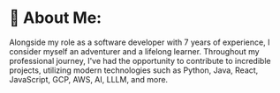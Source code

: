 # 💫 About Me:
Alongside my role as a software developer with 7 years of experience, I consider myself an adventurer and a lifelong learner. Throughout my professional journey, I've had the opportunity to contribute to incredible projects, utilizing modern technologies such as Python, Java, React, JavaScript, GCP, AWS, AI, LLLM, and more.
